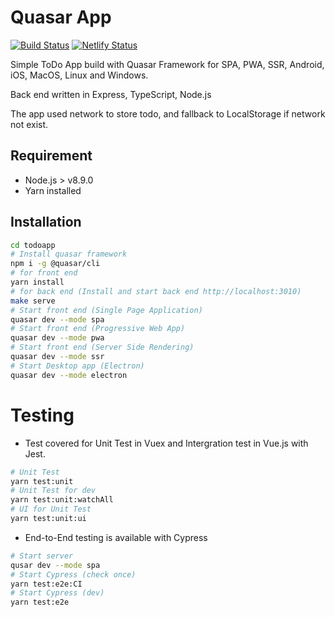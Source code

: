 # Quasar App

[![Build Status](https://travis-ci.com/superoo7/todo-app.svg?branch=master)](https://travis-ci.com/superoo7/todo-app) [![Netlify Status](https://api.netlify.com/api/v1/badges/04108034-f0da-4616-94f0-5803467dd0c6/deploy-status)](https://app.netlify.com/sites/vigilant-lovelace-25a2cd/deploys)

Simple ToDo App build with Quasar Framework for SPA, PWA, SSR, Android, iOS, MacOS, Linux and Windows.

Back end written in Express, TypeScript, Node.js

The app used network to store todo, and fallback to LocalStorage if network not exist.

## Requirement
- Node.js > v8.9.0
- Yarn installed

## Installation

```sh
cd todoapp
# Install quasar framework
npm i -g @quasar/cli
# for front end
yarn install
# for back end (Install and start back end http://localhost:3010)
make serve
# Start front end (Single Page Application)
quasar dev --mode spa
# Start front end (Progressive Web App)
quasar dev --mode pwa
# Start front end (Server Side Rendering)
quasar dev --mode ssr
# Start Desktop app (Electron)
quasar dev --mode electron
```

# Testing

- Test covered for Unit Test in Vuex and Intergration test in Vue.js with Jest.

```sh
# Unit Test
yarn test:unit
# Unit Test for dev
yarn test:unit:watchAll
# UI for Unit Test
yarn test:unit:ui
```

- End-to-End testing is available with Cypress

```sh
# Start server
qusar dev --mode spa
# Start Cypress (check once)
yarn test:e2e:CI
# Start Cypress (dev)
yarn test:e2e
```